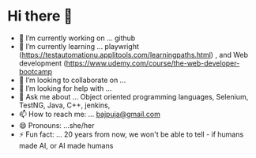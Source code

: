 # Hi there 👋


- 🔭 I’m currently working on ... github
- 🌱 I’m currently learning ... playwright (https://testautomationu.applitools.com/learningpaths.html) ,
     and Web development (https://www.udemy.com/course/the-web-developer-bootcamp
- 👯 I’m looking to collaborate on ...
- 🤔 I’m looking for help with ...
- 💬 Ask me about ... Object oriented programming languages, Selenium, TestNG, Java, C++, jenkins, 
- 📫 How to reach me: ... bajpuja@gmail.com
- 😄 Pronouns: ...she/her
- ⚡ Fun fact: ... 20 years from now, we won't be able to tell - if humans made AI, or AI made humans
